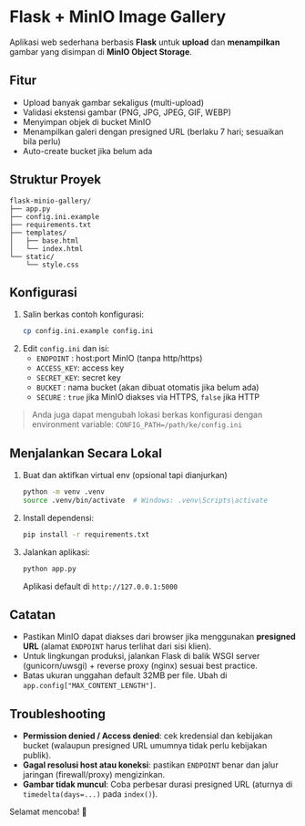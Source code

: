 # Flask + MinIO Image Gallery

Aplikasi web sederhana berbasis **Flask** untuk **upload** dan **menampilkan** gambar yang disimpan di **MinIO Object Storage**.

## Fitur
- Upload banyak gambar sekaligus (multi-upload)
- Validasi ekstensi gambar (PNG, JPG, JPEG, GIF, WEBP)
- Menyimpan objek di bucket MinIO
- Menampilkan galeri dengan presigned URL (berlaku 7 hari; sesuaikan bila perlu)
- Auto-create bucket jika belum ada

## Struktur Proyek
```
flask-minio-gallery/
├── app.py
├── config.ini.example
├── requirements.txt
├── templates/
│   ├── base.html
│   └── index.html
└── static/
    └── style.css
```

## Konfigurasi
1. Salin berkas contoh konfigurasi:
   ```bash
   cp config.ini.example config.ini
   ```
2. Edit `config.ini` dan isi:
   - `ENDPOINT`  : host:port MinIO (tanpa http/https)
   - `ACCESS_KEY`: access key
   - `SECRET_KEY`: secret key
   - `BUCKET`    : nama bucket (akan dibuat otomatis jika belum ada)
   - `SECURE`    : `true` jika MinIO diakses via HTTPS, `false` jika HTTP

> Anda juga dapat mengubah lokasi berkas konfigurasi dengan environment variable:
> `CONFIG_PATH=/path/ke/config.ini`

## Menjalankan Secara Lokal
1. Buat dan aktifkan virtual env (opsional tapi dianjurkan)
   ```bash
   python -m venv .venv
   source .venv/bin/activate  # Windows: .venv\Scripts\activate
   ```
2. Install dependensi:
   ```bash
   pip install -r requirements.txt
   ```
3. Jalankan aplikasi:
   ```bash
   python app.py
   ```
   Aplikasi default di `http://127.0.0.1:5000`

## Catatan
- Pastikan MinIO dapat diakses dari browser jika menggunakan **presigned URL** (alamat `ENDPOINT` harus terlihat dari sisi klien).
- Untuk lingkungan produksi, jalankan Flask di balik WSGI server (gunicorn/uwsgi) + reverse proxy (nginx) sesuai best practice.
- Batas ukuran unggahan default 32MB per file. Ubah di `app.config["MAX_CONTENT_LENGTH"]`.

## Troubleshooting
- **Permission denied / Access denied**: cek kredensial dan kebijakan bucket (walaupun presigned URL umumnya tidak perlu kebijakan publik).
- **Gagal resolusi host atau koneksi**: pastikan `ENDPOINT` benar dan jalur jaringan (firewall/proxy) mengizinkan.
- **Gambar tidak muncul**: Coba perbesar durasi presigned URL (aturnya di `timedelta(days=...)` pada `index()`).

Selamat mencoba! 🎉